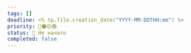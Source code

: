```yaml
---
tags: []
deadline: <% tp.file.creation_date("YYYY-MM-DDTHH:mm") %>
priority: 🔴🟠🟡🟢
status: 📁 Не начато
completed: false
---
```


